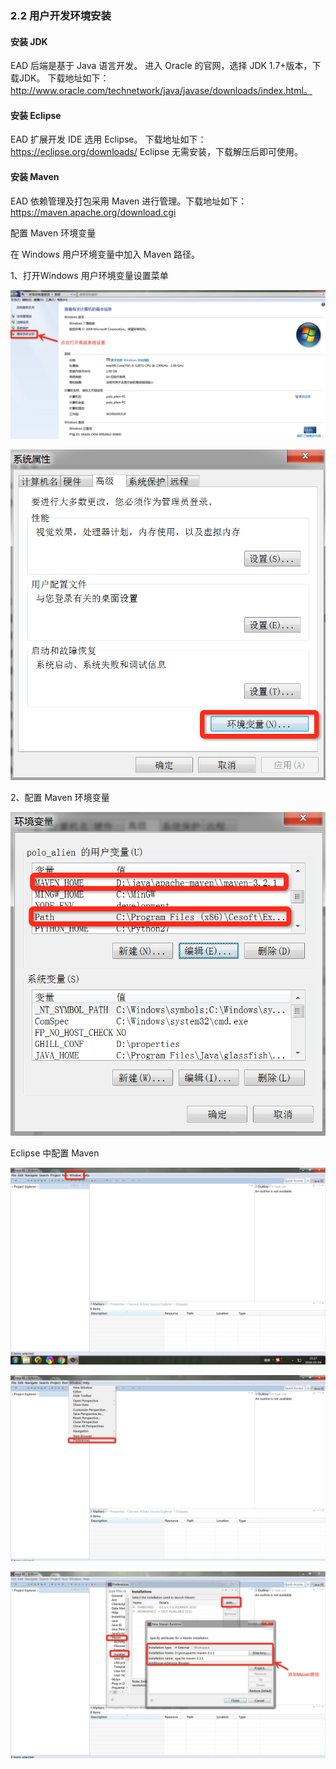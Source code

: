 ### 2.2 用户开发环境安装

#### 安装 JDK

EAD 后端是基于 Java 语言开发。
进入 Oracle 的官网，选择 JDK 1.7+版本，下载JDK。
下载地址如下：http://www.oracle.com/technetwork/java/javase/downloads/index.html。

#### 安装 Eclipse

EAD 扩展开发 IDE 选用 Eclipse。
下载地址如下：https://eclipse.org/downloads/
Eclipse 无需安装，下载解压后即可使用。

#### 安装 Maven

EAD 依赖管理及打包采用 Maven 进行管理。下载地址如下：https://maven.apache.org/download.cgi

配置 Maven 环境变量

在 Windows 用户环境变量中加入 Maven 路径。

1、打开Windows 用户环境变量设置菜单

![PNG](..\images\maven\1.png)

![PNG](..\images\maven\2.png)

2、配置 Maven 环境变量

![PNG](..\images\maven\3.png)

Eclipse 中配置 Maven

![PNG](..\images\maven\4.png)

![PNG](..\images\maven\5.png)

![PNG](..\images\maven\6.png)
